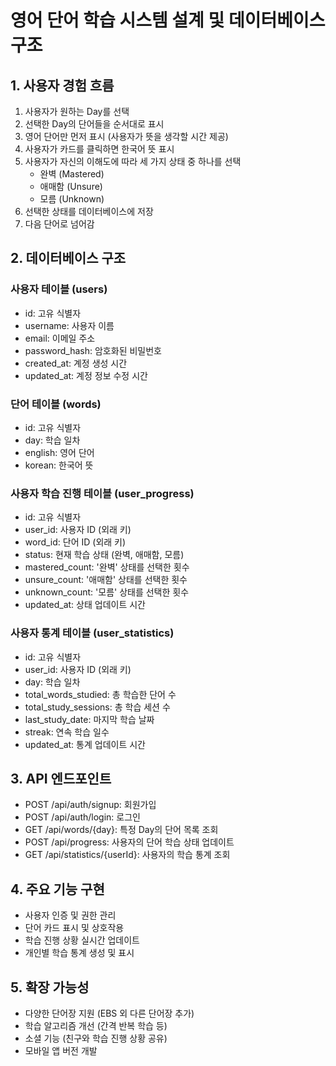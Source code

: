 # 영어 단어 학습 시스템 설계 및 데이터베이스 구조

## 1. 사용자 경험 흐름
1. 사용자가 원하는 Day를 선택
2. 선택한 Day의 단어들을 순서대로 표시
3. 영어 단어만 먼저 표시 (사용자가 뜻을 생각할 시간 제공)
4. 사용자가 카드를 클릭하면 한국어 뜻 표시
5. 사용자가 자신의 이해도에 따라 세 가지 상태 중 하나를 선택
   - 완벽 (Mastered)
   - 애매함 (Unsure)
   - 모름 (Unknown)
6. 선택한 상태를 데이터베이스에 저장
7. 다음 단어로 넘어감

## 2. 데이터베이스 구조
### 사용자 테이블 (users)
- id: 고유 식별자
- username: 사용자 이름
- email: 이메일 주소
- password_hash: 암호화된 비밀번호
- created_at: 계정 생성 시간
- updated_at: 계정 정보 수정 시간

### 단어 테이블 (words)
- id: 고유 식별자
- day: 학습 일차
- english: 영어 단어
- korean: 한국어 뜻

### 사용자 학습 진행 테이블 (user_progress)
- id: 고유 식별자
- user_id: 사용자 ID (외래 키)
- word_id: 단어 ID (외래 키)
- status: 현재 학습 상태 (완벽, 애매함, 모름)
- mastered_count: '완벽' 상태를 선택한 횟수
- unsure_count: '애매함' 상태를 선택한 횟수
- unknown_count: '모름' 상태를 선택한 횟수
- updated_at: 상태 업데이트 시간

### 사용자 통계 테이블 (user_statistics)
- id: 고유 식별자
- user_id: 사용자 ID (외래 키)
- day: 학습 일차
- total_words_studied: 총 학습한 단어 수
- total_study_sessions: 총 학습 세션 수
- last_study_date: 마지막 학습 날짜
- streak: 연속 학습 일수
- updated_at: 통계 업데이트 시간

## 3. API 엔드포인트
- POST /api/auth/signup: 회원가입
- POST /api/auth/login: 로그인
- GET /api/words/{day}: 특정 Day의 단어 목록 조회
- POST /api/progress: 사용자의 단어 학습 상태 업데이트
- GET /api/statistics/{userId}: 사용자의 학습 통계 조회

## 4. 주요 기능 구현
- 사용자 인증 및 권한 관리
- 단어 카드 표시 및 상호작용
- 학습 진행 상황 실시간 업데이트
- 개인별 학습 통계 생성 및 표시

## 5. 확장 가능성
- 다양한 단어장 지원 (EBS 외 다른 단어장 추가)
- 학습 알고리즘 개선 (간격 반복 학습 등)
- 소셜 기능 (친구와 학습 진행 상황 공유)
- 모바일 앱 버전 개발
